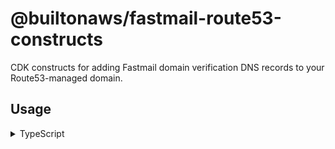 # @builtonaws/fastmail-route53-constructs

CDK constructs for adding Fastmail domain verification DNS records to your Route53-managed domain.

## Usage

<details>
<summary>TypeScript</summary>

Install package:

```sh
npm install @builtonaws/fastmail-route53-constructs
```

Use FastmailDomainVerification construct:

```typescript
import { FastmailDomainVerification } from "@builtonaws/fastmail-route53-constructs";
import * as cdk from "aws-cdk-lib";
import * as r53 from "aws-cdk-lib/aws-route53";
import type { Construct } from "constructs";

export class ExampleStack extends cdk.Stack {
  constructor(scope: Construct, id: string, props?: cdk.StackProps) {
    super(scope, id, props);

    const hostedZone = new r53.PublicHostedZone(this, "PublicHostedZone", {
      zoneName: "example.com",
    });

    new FastmailDomainVerification(this, "FastmailDomainVerification", {
      domain: "example.com",
      hostedZone,
    });
  }
}
```
</details>

